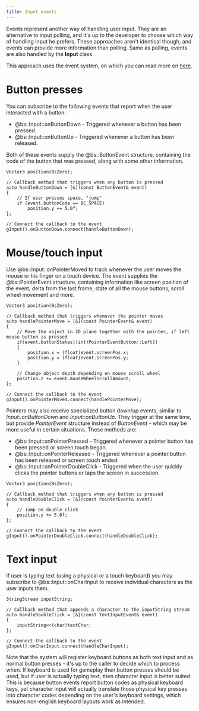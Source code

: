 ```yaml
---
title: Input events
---
```


Events represent another way of handling user input. They are an alternative to input polling, and it's up to the developer to choose which way of handling input he prefers. These approaches aren't identical though, and events can provide more information than polling. Same as polling, events are also handled by the **Input** class.

This approach uses the event system, on which you can read more on [here](../Utilities/events).

# Button presses
You can subscribe to the following events that report when the user interacted with a button:
 - @bs::Input::onButtonDown - Triggered whenever a button has been pressed.
 - @bs::Input::onButtonUp - Triggered whenever a button has been released.
 
Both of these events supply the @bs::ButtonEvent structure, containing the code of the button that was pressed, along with some other information.

~~~~~~~~~~~~~{.cpp}
Vector3 position(BsZero);

// Callback method that triggers when any button is pressed
auto handleButtonDown = [&](const ButtonEvent& event)
{
	// If user presses space, "jump"
	if (event.buttonCode == BC_SPACE)
		position.y += 5.0f;
};

// Connect the callback to the event
gInput().onButtonDown.connect(handleButtonDown);
~~~~~~~~~~~~~

# Mouse/touch input
Use @bs::Input::onPointerMoved to track whenever the user moves the mouse or his finger on a touch device. The event supplies the @bs::PointerEvent structure, containing information like screen position of the event, delta from the last frame, state of all the mouse buttons, scroll wheel movement and more.

~~~~~~~~~~~~~{.cpp}
Vector3 position(BsZero);

// Callback method that triggers whenever the pointer moves
auto handlePointerMove = [&](const PointerEvent& event)
{
	// Move the object in 2D plane together with the pointer, if left mouse button is pressed
	if(event.buttonStates[(int)PointerEventButton::Left])
	{
		position.x = (float)event.screenPos.x;
		position.y = (float)event.screenPos.y;
	}
	
	// Change object depth depending on mouse scroll wheel
	position.z += event.mouseWheelScrollAmount;
};

// Connect the callback to the event
gInput().onPointerMoved.connect(handlePointerMove);
~~~~~~~~~~~~~

Pointers may also receive specialized button down/up events, similar to *Input::onButtonDown* and *Input::onButtonUp*. They trigger at the same time, but provide *PointerEvent* structure instead of *ButtonEvent* - which may be more useful in certain situations. These methods are:
 - @bs::Input::onPointerPressed - Triggered whenever a pointer button has been pressed or screen touch began.
 - @bs::Input::onPointerReleased - Triggered whenever a pointer button has been released or screen touch ended.
 - @bs::Input::onPointerDoubleClick - Triggered when the user quickly clicks the pointer buttons or taps the screen in succession.
 
~~~~~~~~~~~~~{.cpp}
Vector3 position(BsZero);

// Callback method that triggers when any button is pressed
auto handleDoubleClick = [&](const PointerEvent& event)
{
	// Jump on double click
	position.y += 5.0f;
};

// Connect the callback to the event
gInput().onPointerDoubleClick.connect(handleDoubleClick);
~~~~~~~~~~~~~

# Text input
If user is typing text (using a physical or a touch keyboard) you may subscribe to @bs::Input::onCharInput to receive individual characters as the user inputs them. 

~~~~~~~~~~~~~{.cpp}
StringStream inputString;

// Callback method that appends a character to the inputString stream
auto handleDoubleClick = [&](const TextInputEvent& event)
{
	inputString<<(char)textChar;
};

// Connect the callback to the event
gInput().onCharInput.connect(handleCharInput);
~~~~~~~~~~~~~

Note that the system will register keyboard buttons as both text input and as normal button presses - it's up to the caller to decide which to process when. If keyboard is used for gameplay then button presses should be used, but if user is actually typing text, then character input is better suited. This is because button events report button codes as physical keyboard keys, yet character input will actually translate those physical key presses into character codes depending on the user's keyboard settings, which ensures non-english keyboard layouts work as intended.
